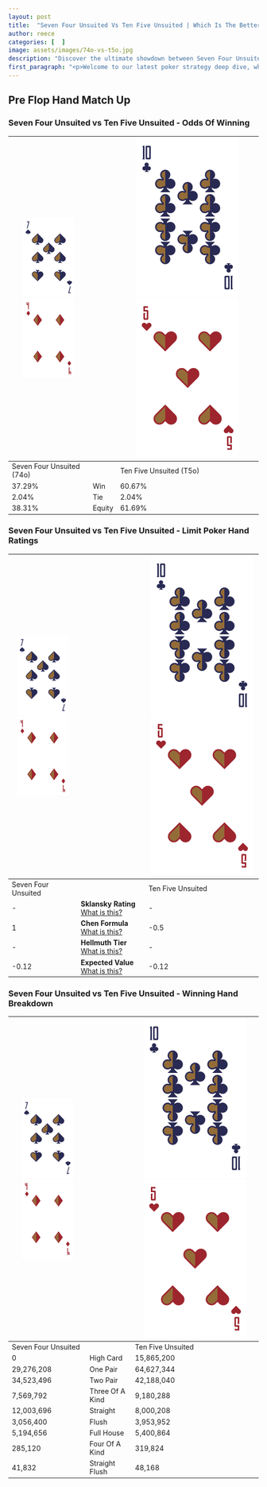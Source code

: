 ```yaml
---
layout: post
title:  "Seven Four Unsuited Vs Ten Five Unsuited | Which Is The Better Hand In Poker? A Complete Guide"
author: reece
categories: [  ]
image: assets/images/74o-vs-t5o.jpg
description: "Discover the ultimate showdown between Seven Four Unsuited and Ten Five Unsuited in poker! Uncover the odds, strategies, and scenarios where one hand triumphs over the other. Get ready to up your poker game with this thrilling analysis."
first_paragraph: "<p>Welcome to our latest poker strategy deep dive, where we're pitting two distinct hands against each other in a high-stakes showdown: Seven Four Unsuited vs Ten Five Unsuited.</p><p>In the dynamic world of poker, every decision counts, and knowing which hand holds the upper hand is key to your success at the table.</p><p>In this article, we'll dissect these two hands, explore the scenarios where one dominates the other, and equip you with the knowledge to make strategic choices that can tip the odds in your favor.</p><p>Get ready to unravel the intriguing dynamics of these poker hands and elevate your game to new heights.</p>"
---
```




[comment]: # (sp0)

## Pre Flop Hand Match Up

<div class="table hand-ratings" markdown="1"> 



### Seven Four Unsuited vs Ten Five Unsuited - Odds Of Winning


    
| ![image info](assets/images/hand1/7.png) ![image info](assets/images/hand1/4o.png) |  | ![image info](assets/images/hand2/T.png) ![image info](assets/images/hand2/5o.png) |
| -------- | -------- | -------- |
| Seven Four Unsuited (74o) |  | Ten Five Unsuited (T5o) |
| 37.29% | Win | 60.67% |
| 2.04% | Tie | 2.04% |
| 38.31% | Equity | 61.69% |




[comment]: # (sp1)



### Seven Four Unsuited vs Ten Five Unsuited - Limit Poker Hand Ratings


    
| ![image info](assets/images/hand1/7.png) ![image info](assets/images/hand1/4o.png) |  | ![image info](assets/images/hand2/T.png) ![image info](assets/images/hand2/5o.png) |
| -------- | -------- | -------- |
| Seven Four Unsuited |  | Ten Five Unsuited |
| - | **Sklansky Rating** [What is this?](/sklansky-rating-explained) | - |
| 1 | **Chen Formula** [What is this?](/chen-formula-explained) | -0.5 |
| - | **Hellmuth Tier** [What is this?](/Hellmuth-tier-explained) | - |
| -0.12 | **Expected Value** [What is this?](/expected-value-explained) | -0.12 |




[comment]: # (sp2)



### Seven Four Unsuited vs Ten Five Unsuited - Winning Hand Breakdown


    
| ![image info](assets/images/hand1/7.png) ![image info](assets/images/hand1/4o.png) |  | ![image info](assets/images/hand2/T.png) ![image info](assets/images/hand2/5o.png) |
| -------- | -------- | -------- |
| Seven Four Unsuited |  | Ten Five Unsuited |
| 0 | High Card | 15,865,200 |
| 29,276,208 | One Pair | 64,627,344 |
| 34,523,496 | Two Pair | 42,188,040 |
| 7,569,792 | Three Of A Kind | 9,180,288 |
| 12,003,696 | Straight | 8,000,208 |
| 3,056,400 | Flush | 3,953,952 |
| 5,194,656 | Full House | 5,400,864 |
| 285,120 | Four Of A Kind | 319,824 |
| 41,832 | Straight Flush | 48,168 |




[comment]: # (sp3)



</div>

[comment]: # (sp4)



[comment]: # (sp5)

